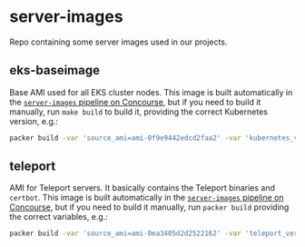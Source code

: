 # server-images

Repo containing some server images used in our projects.

## eks-baseimage

Base AMI used for all EKS cluster nodes. This image is built automatically in the [`server-images` pipeline on Concourse](https://ci.skyscrape.rs/teams/skyscrapers/pipelines/server-images), but if you need to build it manually, run `make build` to build it, providing the correct Kubernetes version, e.g.:

```bash
packer build -var 'source_ami=ami-0f9e9442edcd2faa2' -var 'kubernetes_version=1.15' packer.json
```

## teleport

AMI for Teleport servers. It basically contains the Teleport binaries and `certbot`. This image is built automatically in the [`server-images` pipeline on Concourse](https://ci.skyscrape.rs/teams/skyscrapers/pipelines/server-images), but if you need to build it manually, run `packer build` providing the correct variables, e.g.:

```bash
packer build -var 'source_ami=ami-0ea3405d2d2522162' -var 'teleport_version=6.2.8' packer.json
```
